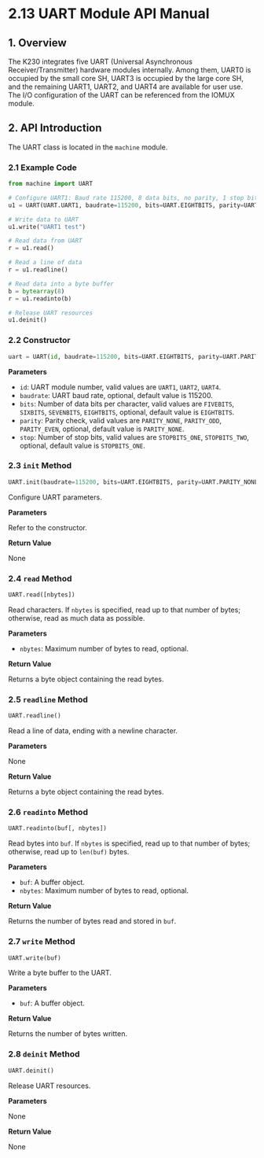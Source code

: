 # 2.13 UART Module API Manual

## 1. Overview

The K230 integrates five UART (Universal Asynchronous Receiver/Transmitter) hardware modules internally. Among them, UART0 is occupied by the small core SH, UART3 is occupied by the large core SH, and the remaining UART1, UART2, and UART4 are available for user use. The I/O configuration of the UART can be referenced from the IOMUX module.

## 2. API Introduction

The UART class is located in the `machine` module.

### 2.1 Example Code

```python
from machine import UART

# Configure UART1: Baud rate 115200, 8 data bits, no parity, 1 stop bit
u1 = UART(UART.UART1, baudrate=115200, bits=UART.EIGHTBITS, parity=UART.PARITY_NONE, stop=UART.STOPBITS_ONE)

# Write data to UART
u1.write("UART1 test")

# Read data from UART
r = u1.read()

# Read a line of data
r = u1.readline()

# Read data into a byte buffer
b = bytearray(8)
r = u1.readinto(b)

# Release UART resources
u1.deinit()
```

### 2.2 Constructor

```python
uart = UART(id, baudrate=115200, bits=UART.EIGHTBITS, parity=UART.PARITY_NONE, stop=UART.STOPBITS_ONE)
```

**Parameters**

- `id`: UART module number, valid values are `UART1`, `UART2`, `UART4`.
- `baudrate`: UART baud rate, optional, default value is 115200.
- `bits`: Number of data bits per character, valid values are `FIVEBITS`, `SIXBITS`, `SEVENBITS`, `EIGHTBITS`, optional, default value is `EIGHTBITS`.
- `parity`: Parity check, valid values are `PARITY_NONE`, `PARITY_ODD`, `PARITY_EVEN`, optional, default value is `PARITY_NONE`.
- `stop`: Number of stop bits, valid values are `STOPBITS_ONE`, `STOPBITS_TWO`, optional, default value is `STOPBITS_ONE`.

### 2.3 `init` Method

```python
UART.init(baudrate=115200, bits=UART.EIGHTBITS, parity=UART.PARITY_NONE, stop=UART.STOPBITS_ONE)
```

Configure UART parameters.

**Parameters**

Refer to the constructor.

**Return Value**

None

### 2.4 `read` Method

```python
UART.read([nbytes])
```

Read characters. If `nbytes` is specified, read up to that number of bytes; otherwise, read as much data as possible.

**Parameters**

- `nbytes`: Maximum number of bytes to read, optional.

**Return Value**

Returns a byte object containing the read bytes.

### 2.5 `readline` Method

```python
UART.readline()
```

Read a line of data, ending with a newline character.

**Parameters**

None

**Return Value**

Returns a byte object containing the read bytes.

### 2.6 `readinto` Method

```python
UART.readinto(buf[, nbytes])
```

Read bytes into `buf`. If `nbytes` is specified, read up to that number of bytes; otherwise, read up to `len(buf)` bytes.

**Parameters**

- `buf`: A buffer object.
- `nbytes`: Maximum number of bytes to read, optional.

**Return Value**

Returns the number of bytes read and stored in `buf`.

### 2.7 `write` Method

```python
UART.write(buf)
```

Write a byte buffer to the UART.

**Parameters**

- `buf`: A buffer object.

**Return Value**

Returns the number of bytes written.

### 2.8 `deinit` Method

```python
UART.deinit()
```

Release UART resources.

**Parameters**

None

**Return Value**

None
